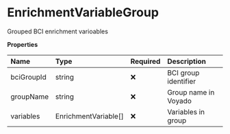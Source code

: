 # EnrichmentVariableGroup

Grouped BCI enrichment varioables

**Properties**

| Name       | Type                 | Required | Description          |
| :--------- | :------------------- | :------- | :------------------- |
| bciGroupId | string               | ❌       | BCI group identifier |
| groupName  | string               | ❌       | Group name in Voyado |
| variables  | EnrichmentVariable[] | ❌       | Variables in group   |
